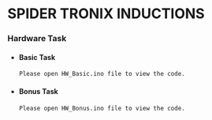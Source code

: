 # SPIDER TRONIX INDUCTIONS
### Hardware Task 
* #### Basic Task
      Please open HW_Basic.ino file to view the code.
* #### Bonus Task
      Please open HW_Bonus.ino file to view the code.  